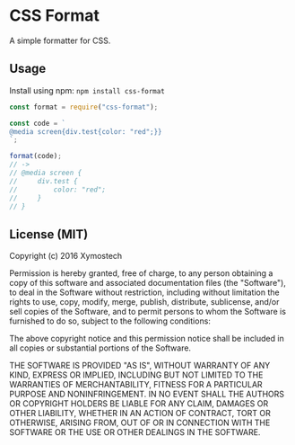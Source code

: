 # CSS Format

A simple formatter for CSS.

## Usage

Install using npm: `npm install css-format`

```js
const format = require("css-format");

const code = `
@media screen{div.test{color: "red";}}
`;

format(code);
// ->
// @media screen {
//     div.test {
//         color: "red";
//     }
// }
```

## License (MIT)

Copyright (c) 2016 Xymostech

Permission is hereby granted, free of charge, to any person obtaining a copy of this software and associated documentation files (the "Software"), to deal in the Software without restriction, including without limitation the rights to use, copy, modify, merge, publish, distribute, sublicense, and/or sell copies of the Software, and to permit persons to whom the Software is furnished to do so, subject to the following conditions:

The above copyright notice and this permission notice shall be included in all copies or substantial portions of the Software.

THE SOFTWARE IS PROVIDED "AS IS", WITHOUT WARRANTY OF ANY KIND, EXPRESS OR IMPLIED, INCLUDING BUT NOT LIMITED TO THE WARRANTIES OF MERCHANTABILITY, FITNESS FOR A PARTICULAR PURPOSE AND NONINFRINGEMENT. IN NO EVENT SHALL THE AUTHORS OR COPYRIGHT HOLDERS BE LIABLE FOR ANY CLAIM, DAMAGES OR OTHER LIABILITY, WHETHER IN AN ACTION OF CONTRACT, TORT OR OTHERWISE, ARISING FROM, OUT OF OR IN CONNECTION WITH THE SOFTWARE OR THE USE OR OTHER DEALINGS IN THE SOFTWARE.
